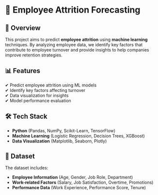 # 🚀 Employee Attrition Forecasting  

## 📌 Overview  
This project aims to predict **employee attrition** using **machine learning** techniques. By analyzing employee data, we identify key factors that contribute to employee turnover and provide insights to help companies improve retention strategies.  

## 📊 Features  
✔ Predict employee attrition using ML models  
✔ Identify key factors affecting turnover  
✔ Data visualization for insights  
✔ Model performance evaluation  

## 🛠 Tech Stack  
- **Python** (Pandas, NumPy, Scikit-Learn, TensorFlow)  
- **Machine Learning** (Logistic Regression, Decision Trees, XGBoost)  
- **Data Visualization** (Matplotlib, Seaborn, Plotly)  

## 📂 Dataset  
The dataset includes:  
- **Employee Information** (Age, Gender, Job Role, Department)  
- **Work-related Factors** (Salary, Job Satisfaction, Overtime, Promotions)  
- **Performance Data** (Work Experience, Performance Score, Tenure)  
